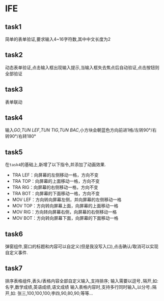 # IFE
## task1
简单的表单验证,要求输入4~16字符数,其中中文长度为2

## task2
动态表单验证,点击输入框出现输入提示,当输入框失去焦点后自动验证,点击按钮则全部验证

## task3
表单联动

## task4
输入*GO*,*TUN LEF*,*TUN TIG*,*TUN BAC*,小方块会朝蓝色方向前进1格/左转90°/右转90°/右转180°

## task5
在`task4`的基础上,新增了以下指令,并添加了动画效果.
- TRA LEF：向屏幕的左侧移动一格，方向不变
- TRA TOP：向屏幕的上面移动一格，方向不变
- TRA RIG：向屏幕的右侧移动一格，方向不变
- TRA BOT：向屏幕的下面移动一格，方向不变
- MOV LEF：方向转向屏幕左侧，并向屏幕的左侧移动一格
- MOV TOP：方向转向屏幕上面，向屏幕的上面移动一格
- MOV RIG：方向转向屏幕右侧，向屏幕的右侧移动一格
- MOV BOT：方向转向屏幕下面，向屏幕的下面移动一格

## task6
弹窗组件,窗口的标题和内容可以自定义(但是我没写入口),点击确认/取消可以实现自定义事件.

## task7
排序表格组件,表头/表格内容全部自定义输入,支持排序;
输入需要以逗号`,`隔开,如:
	名字,数学成绩,英语成绩,语文成绩
输入表格内容时,支持多行同时输入,以分号`;`隔开,如:
	张三,100,100,100;李四,90,80,90;等等...